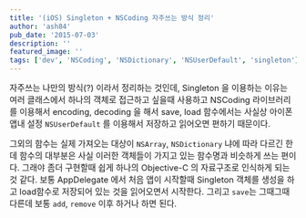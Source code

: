 ```yaml
---
title: '(iOS) Singleton + NSCoding 자주쓰는 방식 정리'
author: 'ash84'
pub_date: '2015-07-03'
description: ''
featured_image: ''
tags: ['dev', 'NSCoding', 'NSDictionary', 'NSUserDefault', 'singleton']
---
```



<script src="https://gist.github.com/AhnSeongHyun/6595420.js"></script>

  
<span style="font-size: 11pt;">자주쓰는 나만의 방식(?) 이라서 정리하는 것인데, Singleton 을 이용하는 이유는 여러 클래스에서 하나의 객체로 접근하고 싶을때 사용하고 NSCoding 라이브러리를 이용해서 encoding, decoding 을 해서 save, load 함수에서는 사실상 아이폰 앱내 설정 `NSUserDefault` 를 이용해서 저장하고 읽어오면 편하기 때문이다. </span>

<span style="font-size: 11pt;">그외의 함수는 실제 가져오는 대상이 `NSArray`, `NSDictionary` 냐에 따라 다르긴 한데 함수의 대부분은 사실 이러한 객체들이 가지고 있는 함수명과 비슷하게 쓰는 편이다. 그래야 좀더 구현할때 쉽게 하나의 Objective-C 의 자료구조로 인식하게 되는것 같다. 보통 AppDelegate 에서 처음 앱이 시작할때 Singleton 객체를 생성을 하고 load함수로 저장되어 있는 것을 읽어오면서 시작한다. 그리고 `save`는 그때그때 다른데 보통 `add`, `remove` 이후 하거나 하면 된다. </span>



